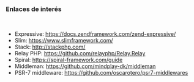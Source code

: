 ### Enlaces de interés

<br>

- Expressive: https://docs.zendframework.com/zend-expressive/
- Slim: https://www.slimframework.com/
- Stack: http://stackphp.com/
- Relay PHP: https://github.com/relayphp/Relay.Relay
- Spiral: https://spiral-framework.com/guide
- Middleman: https://github.com/mindplay-dk/middleman
- PSR-7 middleware: https://github.com/oscarotero/psr7-middlewares
